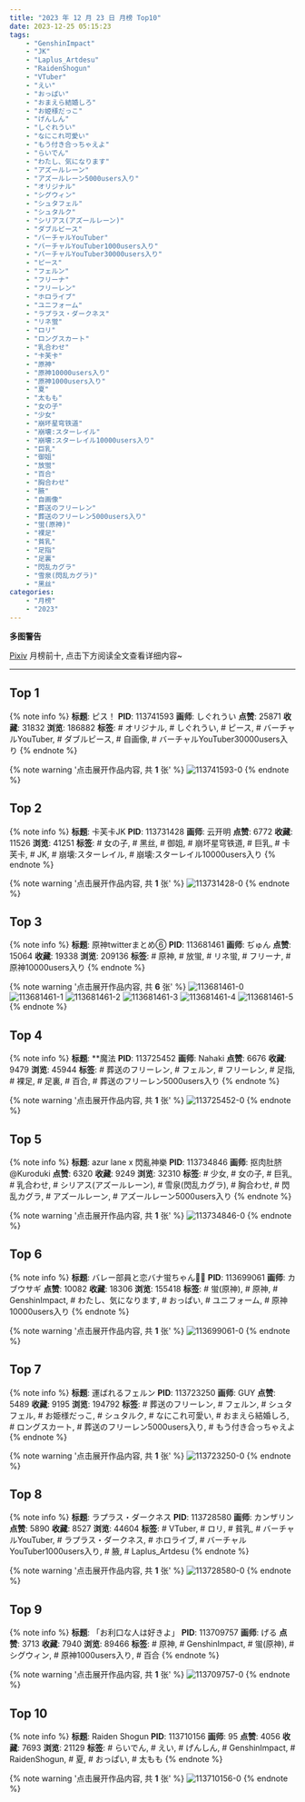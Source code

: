 ```yaml
---
title: "2023 年 12 月 23 日 月榜 Top10"
date: 2023-12-25 05:15:23
tags:
    - "GenshinImpact"
    - "JK"
    - "Laplus_Artdesu"
    - "RaidenShogun"
    - "VTuber"
    - "えい"
    - "おっぱい"
    - "おまえら結婚しろ"
    - "お姫様だっこ"
    - "げんしん"
    - "しぐれうい"
    - "なにこれ可愛い"
    - "もう付き合っちゃえよ"
    - "らいでん"
    - "わたし、気になります"
    - "アズールレーン"
    - "アズールレーン5000users入り"
    - "オリジナル"
    - "シグウィン"
    - "シュタフェル"
    - "シュタルク"
    - "シリアス(アズールレーン)"
    - "ダブルピース"
    - "バーチャルYouTuber"
    - "バーチャルYouTuber1000users入り"
    - "バーチャルYouTuber30000users入り"
    - "ピース"
    - "フェルン"
    - "フリーナ"
    - "フリーレン"
    - "ホロライブ"
    - "ユニフォーム"
    - "ラプラス・ダークネス"
    - "リネ蛍"
    - "ロリ"
    - "ロングスカート"
    - "乳合わせ"
    - "卡芙卡"
    - "原神"
    - "原神10000users入り"
    - "原神1000users入り"
    - "夏"
    - "太もも"
    - "女の子"
    - "少女"
    - "崩坏星穹铁道"
    - "崩壊:スターレイル"
    - "崩壊:スターレイル10000users入り"
    - "巨乳"
    - "御姐"
    - "放蛍"
    - "百合"
    - "胸合わせ"
    - "腋"
    - "自画像"
    - "葬送のフリーレン"
    - "葬送のフリーレン5000users入り"
    - "蛍(原神)"
    - "裸足"
    - "貧乳"
    - "足指"
    - "足裏"
    - "閃乱カグラ"
    - "雪泉(閃乱カグラ)"
    - "黑丝"
categories:
    - "月榜"
    - "2023"
---
```


<i class="fa fa-triangle-exclamation"></i>**多图警告**<i class="fa fa-triangle-exclamation"></i>

[Pixiv](https://www.pixiv.net/) 月榜前十, 点击下方阅读全文查看详细内容~

<!-- more -->

---

## Top 1

{% note info %}
**标题**: ピス！
**PID**: 113741593 **画师**: しぐれうい
**点赞**: 25871 **收藏**: 31832 **浏览**: 186882
**标签**: # オリジナル, # しぐれうい, # ピース, # バーチャルYouTuber, # ダブルピース, # 自画像, # バーチャルYouTuber30000users入り
{% endnote %}

{% note warning '点击展开作品内容, 共 **1** 张' %}
![113741593-0](https://i.pixiv.re/img-original/img/2023/11/27/00/00/20/113741593_p0.jpg)
{% endnote %}

## Top 2

{% note info %}
**标题**: 卡芙卡JK
**PID**: 113731428 **画师**: 云开明
**点赞**: 6772 **收藏**: 11526 **浏览**: 41251
**标签**: # 女の子, # 黑丝, # 御姐, # 崩坏星穹铁道, # 巨乳, # 卡芙卡, # JK, # 崩壊:スターレイル, # 崩壊:スターレイル10000users入り
{% endnote %}

{% note warning '点击展开作品内容, 共 **1** 张' %}
![113731428-0](https://i.pixiv.re/img-original/img/2023/11/26/19/06/58/113731428_p0.jpg)
{% endnote %}

## Top 3

{% note info %}
**标题**: 原神twitterまとめ⑥
**PID**: 113681461 **画师**: ぢゅん
**点赞**: 15064 **收藏**: 19338 **浏览**: 209136
**标签**: # 原神, # 放蛍, # リネ蛍, # フリーナ, # 原神10000users入り
{% endnote %}

{% note warning '点击展开作品内容, 共 **6** 张' %}
![113681461-0](https://i.pixiv.re/img-original/img/2023/11/25/00/06/35/113681461_p0.jpg)
![113681461-1](https://i.pixiv.re/img-original/img/2023/11/25/00/06/35/113681461_p1.jpg)
![113681461-2](https://i.pixiv.re/img-original/img/2023/11/25/00/06/35/113681461_p2.jpg)
![113681461-3](https://i.pixiv.re/img-original/img/2023/11/25/00/06/35/113681461_p3.jpg)
![113681461-4](https://i.pixiv.re/img-original/img/2023/11/25/00/06/35/113681461_p4.jpg)
![113681461-5](https://i.pixiv.re/img-original/img/2023/11/25/00/06/35/113681461_p5.jpg)
{% endnote %}

## Top 4

{% note info %}
**标题**: **魔法
**PID**: 113725452 **画师**: Nahaki
**点赞**: 6676 **收藏**: 9479 **浏览**: 45944
**标签**: # 葬送のフリーレン, # フェルン, # フリーレン, # 足指, # 裸足, # 足裏, # 百合, # 葬送のフリーレン5000users入り
{% endnote %}

{% note warning '点击展开作品内容, 共 **1** 张' %}
![113725452-0](https://i.pixiv.re/img-original/img/2023/11/26/18/52/02/113725452_p0.png)
{% endnote %}

## Top 5

{% note info %}
**标题**: azur lane x 閃亂神樂
**PID**: 113734846 **画师**: 抠肉肚脐@Kuroduki
**点赞**: 6320 **收藏**: 9249 **浏览**: 32310
**标签**: # 少女, # 女の子, # 巨乳, # 乳合わせ, # シリアス(アズールレーン), # 雪泉(閃乱カグラ), # 胸合わせ, # 閃乱カグラ, # アズールレーン, # アズールレーン5000users入り
{% endnote %}

{% note warning '点击展开作品内容, 共 **1** 张' %}
![113734846-0](https://i.pixiv.re/img-original/img/2023/11/26/21/00/04/113734846_p0.png)
{% endnote %}

## Top 6

{% note info %}
**标题**: バレー部員と恋バナ蛍ちゃん🏐🌸
**PID**: 113699061 **画师**: カブウサギ
**点赞**: 10082 **收藏**: 18306 **浏览**: 155418
**标签**: # 蛍(原神), # 原神, # GenshinImpact, # わたし、気になります, # おっぱい, # ユニフォーム, # 原神10000users入り
{% endnote %}

{% note warning '点击展开作品内容, 共 **1** 张' %}
![113699061-0](https://i.pixiv.re/img-original/img/2023/11/25/18/07/44/113699061_p0.jpg)
{% endnote %}

## Top 7

{% note info %}
**标题**: 運ばれるフェルン
**PID**: 113723250 **画师**: GUY
**点赞**: 5489 **收藏**: 9195 **浏览**: 194792
**标签**: # 葬送のフリーレン, # フェルン, # シュタフェル, # お姫様だっこ, # シュタルク, # なにこれ可愛い, # おまえら結婚しろ, # ロングスカート, # 葬送のフリーレン5000users入り, # もう付き合っちゃえよ
{% endnote %}

{% note warning '点击展开作品内容, 共 **1** 张' %}
![113723250-0](https://i.pixiv.re/img-original/img/2023/11/26/13/31/40/113723250_p0.jpg)
{% endnote %}

## Top 8

{% note info %}
**标题**: ラプラス・ダークネス
**PID**: 113728580 **画师**: カンザリン
**点赞**: 5890 **收藏**: 8527 **浏览**: 44604
**标签**: # VTuber, # ロリ, # 貧乳, # バーチャルYouTuber, # ラプラス・ダークネス, # ホロライブ, # バーチャルYouTuber1000users入り, # 腋, # Laplus_Artdesu
{% endnote %}

{% note warning '点击展开作品内容, 共 **1** 张' %}
![113728580-0](https://i.pixiv.re/img-original/img/2023/11/26/17/28/12/113728580_p0.png)
{% endnote %}

## Top 9

{% note info %}
**标题**: 「お利口な人は好きよ」
**PID**: 113709757 **画师**: げる
**点赞**: 3713 **收藏**: 7940 **浏览**: 89466
**标签**: # 原神, # GenshinImpact, # 蛍(原神), # シグウィン, # 原神1000users入り, # 百合
{% endnote %}

{% note warning '点击展开作品内容, 共 **1** 张' %}
![113709757-0](https://i.pixiv.re/img-original/img/2023/11/26/00/00/51/113709757_p0.png)
{% endnote %}

## Top 10

{% note info %}
**标题**: Raiden Shogun
**PID**: 113710156 **画师**: 95
**点赞**: 4056 **收藏**: 7693 **浏览**: 21129
**标签**: # らいでん, # えい, # げんしん, # GenshinImpact, # RaidenShogun, # 夏, # おっぱい, # 太もも
{% endnote %}

{% note warning '点击展开作品内容, 共 **1** 张' %}
![113710156-0](https://i.pixiv.re/img-original/img/2023/11/26/00/06/10/113710156_p0.jpg)
{% endnote %}
